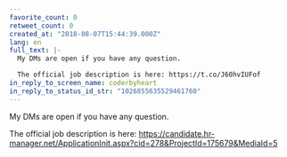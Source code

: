 ```yaml
---
favorite_count: 0
retweet_count: 0
created_at: "2018-08-07T15:44:39.000Z"
lang: en
full_text: |-
  My DMs are open if you have any question.

  The official job description is here: https://t.co/J60hvIUFof
in_reply_to_screen_name: coderbyheart
in_reply_to_status_id_str: "1026855635529461760"
---
```


My DMs are open if you have any question.

The official job description is here:
<https://candidate.hr-manager.net/ApplicationInit.aspx?cid=278&ProjectId=175679&MediaId=5>
